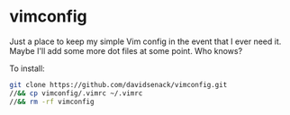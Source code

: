# vimconfig

Just a place to keep my simple Vim config in the event that I ever need it.
Maybe I'll add some more dot files at some point. Who knows? 

To install:

```bash
git clone https://github.com/davidsenack/vimconfig.git 
//&& cp vimconfig/.vimrc ~/.vimrc 
//&& rm -rf vimconfig
```
